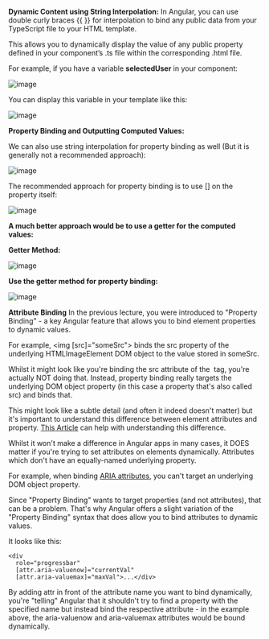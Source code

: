 **Dynamic Content using String Interpolation:**
In Angular, you can use double curly braces {{ }} for interpolation to bind any public data from your TypeScript file to your HTML template. 
 
This allows you to dynamically display the value of any public property defined in your component’s .ts file within the corresponding .html file.

For example, if you have a variable **selectedUser** in your component:

 ![image](https://github.com/user-attachments/assets/bfb144d4-f07e-4a76-a216-b84ea6bca808)


You can display this variable in your template like this:

![image](https://github.com/user-attachments/assets/c4a56ace-c760-4b29-bc14-ab2ff7cf0de6)


**Property Binding and Outputting Computed Values:**

We can also use string interpolation for property binding as well (But it is generally not a recommended approach):

![image](https://github.com/user-attachments/assets/9aabe295-51dd-47e9-8df7-1c71fadf141f)

The recommended approach for property binding is to use [] on the property itself:

![image](https://github.com/user-attachments/assets/a47db3ef-8ca1-451d-befd-9efa232e63af)

**A much better approach would be to use a getter for the computed values:**

**Getter Method:**

![image](https://github.com/user-attachments/assets/b8c86c65-258c-41e6-a1bf-dd754e2cbccf)

**Use the getter method for property binding:**

![image](https://github.com/user-attachments/assets/a423d56e-8d9f-47f2-8ad2-c50dde04349c)






**Attribute Binding**
In the previous lecture, you were introduced to "Property Binding" - a key Angular feature that allows you to bind element properties to dynamic values.

For example, <img [src]="someSrc"> binds the src property of the underlying HTMLImageElement DOM object to the value stored in someSrc.

Whilst it might look like you're binding the src attribute of the <img> tag, you're actually NOT doing that. Instead, property binding really targets the underlying DOM object property (in this case a property that's also called src) and binds that.

This might look like a subtle detail (and often it indeed doesn't matter) but it's important to understand this difference between element attributes and property. [This Article](https://jakearchibald.com/2024/attributes-vs-properties/) can help with understanding this difference.

Whilst it won't make a difference in Angular apps in many cases, it DOES matter if you're trying to set attributes on elements dynamically. Attributes which don't have an equally-named underlying property.

For example, when binding [ARIA attributes](https://developer.mozilla.org/en-US/docs/Web/Accessibility/ARIA), you can't target an underlying DOM object property.

Since "Property Binding" wants to target properties (and not attributes), that can be a problem. That's why Angular offers a slight variation of the "Property Binding" syntax that does allow you to bind attributes to dynamic values.

It looks like this:
```
<div 
  role="progressbar" 
  [attr.aria-valuenow]="currentVal" 
  [attr.aria-valuemax]="maxVal">...</div>
```
By adding attr in front of the attribute name you want to bind dynamically, you're "telling" Angular that it shouldn't try to find a property with the specified name but instead bind the respective attribute - in the example above, the aria-valuenow and aria-valuemax attributes would be bound dynamically.

